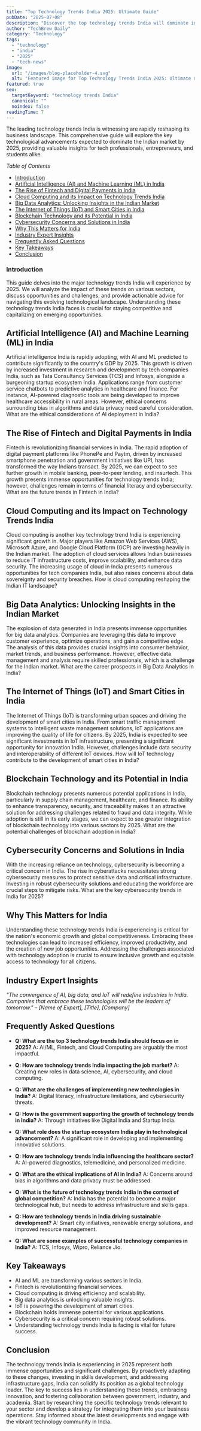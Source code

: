 ```yaml
---
title: "Top Technology Trends India 2025: Ultimate Guide"
pubDate: "2025-07-08"
description: "Discover the top technology trends India will dominate in 2025! This ultimate guide for Indian professionals reveals key innovations shaping the future.  Uncover insights & future-proof your career. Read now!"
author: "TechBrew Daily"
category: "Technology"
tags:
  - "technology"
  - "india"
  - "2025"
  - "tech-news"
image:
  url: "/images/blog-placeholder-4.svg"
  alt: "Featured image for Top Technology Trends India 2025: Ultimate Guide"
featured: true
seo:
  targetKeyword: "technology trends India"
  canonical: ""
  noindex: false
readingTime: 7
---
```


The leading technology trends India is witnessing are rapidly reshaping its business landscape.  This comprehensive guide will explore the key technological advancements expected to dominate the Indian market by 2025, providing valuable insights for tech professionals, entrepreneurs, and students alike.


*Table of Contents*

* [Introduction](#introduction)
* [Artificial Intelligence (AI) and Machine Learning (ML) in India](#ai-and-ml)
* [The Rise of Fintech and Digital Payments in India](#fintech)
* [Cloud Computing and its Impact on Technology Trends India](#cloud-computing)
* [Big Data Analytics: Unlocking Insights in the Indian Market](#big-data)
* [The Internet of Things (IoT) and Smart Cities in India](#iot)
* [Blockchain Technology and its Potential in India](#blockchain)
* [Cybersecurity Concerns and Solutions in India](#cybersecurity)
* [Why This Matters for India](#why-it-matters)
* [Industry Expert Insights](#expert-insights)
* [Frequently Asked Questions](#faqs)
* [Key Takeaways](#key-takeaways)
* [Conclusion](#conclusion)


<a name="introduction"></a>
### Introduction

This guide delves into the major technology trends India will experience by 2025.  We will analyze the impact of these trends on various sectors, discuss opportunities and challenges, and provide actionable advice for navigating this evolving technological landscape.  Understanding these technology trends India faces is crucial for staying competitive and capitalizing on emerging opportunities.


<a name="ai-and-ml"></a>
## Artificial Intelligence (AI) and Machine Learning (ML) in India

Artificial intelligence India is rapidly adopting, with AI and ML predicted to contribute significantly to the country's GDP by 2025.  This growth is driven by increased investment in research and development by tech companies India, such as Tata Consultancy Services (TCS) and Infosys, alongside a burgeoning startup ecosystem India.  Applications range from customer service chatbots to predictive analytics in healthcare and finance.  For instance, AI-powered diagnostic tools are being developed to improve healthcare accessibility in rural areas.  However, ethical concerns surrounding bias in algorithms and data privacy need careful consideration.  What are the ethical considerations of AI deployment in India?


<a name="fintech"></a>
## The Rise of Fintech and Digital Payments in India

Fintech is revolutionizing financial services in India.  The rapid adoption of digital payment platforms like PhonePe and Paytm, driven by increased smartphone penetration and government initiatives like UPI, has transformed the way Indians transact.  By 2025, we can expect to see further growth in mobile banking, peer-to-peer lending, and insurtech.  This growth presents immense opportunities for technology trends India; however, challenges remain in terms of financial literacy and cybersecurity. What are the future trends in Fintech in India?


<a name="cloud-computing"></a>
## Cloud Computing and its Impact on Technology Trends India

Cloud computing is another key technology trend India is experiencing significant growth in.  Major players like Amazon Web Services (AWS), Microsoft Azure, and Google Cloud Platform (GCP) are investing heavily in the Indian market.  The adoption of cloud services allows Indian businesses to reduce IT infrastructure costs, improve scalability, and enhance data security. The increasing usage of cloud in India presents numerous opportunities for tech companies India, but also raises concerns about data sovereignty and security breaches.  How is cloud computing reshaping the Indian IT landscape?


<a name="big-data"></a>
## Big Data Analytics: Unlocking Insights in the Indian Market

The explosion of data generated in India presents immense opportunities for big data analytics.  Companies are leveraging this data to improve customer experience, optimize operations, and gain a competitive edge.  The analysis of this data provides crucial insights into consumer behavior, market trends, and business performance.  However, effective data management and analysis require skilled professionals, which is a challenge for the Indian market. What are the career prospects in Big Data Analytics in India?


<a name="iot"></a>
## The Internet of Things (IoT) and Smart Cities in India

The Internet of Things (IoT) is transforming urban spaces and driving the development of smart cities in India.  From smart traffic management systems to intelligent waste management solutions, IoT applications are improving the quality of life for citizens.  By 2025, India is expected to see significant investments in IoT infrastructure, presenting a significant opportunity for innovation India.  However, challenges include data security and interoperability of different IoT devices.  How will IoT technology contribute to the development of smart cities in India?


<a name="blockchain"></a>
## Blockchain Technology and its Potential in India

Blockchain technology presents numerous potential applications in India, particularly in supply chain management, healthcare, and finance.  Its ability to enhance transparency, security, and traceability makes it an attractive solution for addressing challenges related to fraud and data integrity.  While adoption is still in its early stages, we can expect to see greater integration of blockchain technology into various sectors by 2025.   What are the potential challenges of blockchain adoption in India?


<a name="cybersecurity"></a>
## Cybersecurity Concerns and Solutions in India

With the increasing reliance on technology, cybersecurity is becoming a critical concern in India.  The rise in cyberattacks necessitates strong cybersecurity measures to protect sensitive data and critical infrastructure.  Investing in robust cybersecurity solutions and educating the workforce are crucial steps to mitigate risks.  What are the key cybersecurity trends in India for 2025?


<a name="why-it-matters"></a>
## Why This Matters for India

Understanding these technology trends India is experiencing is critical for the nation's economic growth and global competitiveness.  Embracing these technologies can lead to increased efficiency, improved productivity, and the creation of new job opportunities.  Addressing the challenges associated with technology adoption is crucial to ensure inclusive growth and equitable access to technology for all citizens.


<a name="expert-insights"></a>
## Industry Expert Insights

*"The convergence of AI, big data, and IoT will redefine industries in India.  Companies that embrace these technologies will be the leaders of tomorrow."* – *[Name of Expert], [Title], [Company]*


<a name="faqs"></a>
## Frequently Asked Questions

* **Q: What are the top 3 technology trends India should focus on in 2025?**  A: AI/ML, Fintech, and Cloud Computing are arguably the most impactful.

* **Q: How are technology trends India impacting the job market?** A: Creating new roles in data science, AI, cybersecurity, and cloud computing.

* **Q: What are the challenges of implementing new technologies in India?** A: Digital literacy, infrastructure limitations, and cybersecurity threats.

* **Q: How is the government supporting the growth of technology trends in India?** A: Through initiatives like Digital India and Startup India.

* **Q: What role does the startup ecosystem India play in technological advancement?** A:  A significant role in developing and implementing innovative solutions.

* **Q: How are technology trends India influencing the healthcare sector?** A: AI-powered diagnostics, telemedicine, and personalized medicine.

* **Q: What are the ethical implications of AI in India?** A: Concerns around bias in algorithms and data privacy must be addressed.

* **Q: What is the future of technology trends India in the context of global competition?** A: India has the potential to become a major technological hub, but needs to address infrastructure and skills gaps.

* **Q:  How are technology trends in India driving sustainable development?** A:  Smart city initiatives, renewable energy solutions, and improved resource management.

* **Q: What are some examples of successful technology companies in India?** A: TCS, Infosys, Wipro, Reliance Jio.


<a name="key-takeaways"></a>
## Key Takeaways

* AI and ML are transforming various sectors in India.
* Fintech is revolutionizing financial services.
* Cloud computing is driving efficiency and scalability.
* Big data analytics is unlocking valuable insights.
* IoT is powering the development of smart cities.
* Blockchain holds immense potential for various applications.
* Cybersecurity is a critical concern requiring robust solutions.
* Understanding technology trends India is facing is vital for future success.


<a name="conclusion"></a>
## Conclusion

The technology trends India is experiencing in 2025 represent both immense opportunities and significant challenges. By proactively adapting to these changes, investing in skills development, and addressing infrastructure gaps, India can solidify its position as a global technology leader.  The key to success lies in understanding these trends, embracing innovation, and fostering collaboration between government, industry, and academia.  Start by researching the specific technology trends relevant to your sector and develop a strategy for integrating them into your business operations.  Stay informed about the latest developments and engage with the vibrant technology community in India.